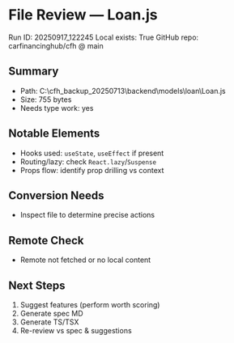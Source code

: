 # File Review — Loan.js
Run ID: 20250917_122245
Local exists: True
GitHub repo: carfinancinghub/cfh @ main

## Summary
- Path: C:\cfh_backup_20250713\backend\models\loan\Loan.js
- Size: 755 bytes
- Needs type work: yes

## Notable Elements
- Hooks used: `useState`, `useEffect` if present
- Routing/lazy: check `React.lazy`/`Suspense`
- Props flow: identify prop drilling vs context

## Conversion Needs
- Inspect file to determine precise actions

## Remote Check
- Remote not fetched or no local content

## Next Steps
1) Suggest features (perform worth scoring)
2) Generate spec MD
3) Generate TS/TSX
4) Re-review vs spec & suggestions